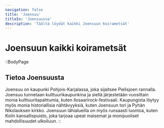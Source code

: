 ```yaml
---
navigation: false
title: 'Joensuu'
titleIn: 'Joensuussa'
description: 'Täältä löydät kaikki Joensuun koirametsät'
---
```

# Joensuun kaikki koirametsät

::BodyPage
## Tietoa Joensuusta
Joensuu on kaupunki Pohjois-Karjalassa, joka sijaitsee Pielisjoen rannalla. Joensuu tunnetaan kulttuurikaupunkina ja siellä järjestetään vuosittain monia kulttuuritapahtumia, kuten Ilosaarirock-festivaali. Kaupungista löytyy myös monia historiallisia nähtävyyksiä, kuten Joensuun tori ja Pyhän Nikolaoksen kirkko. Joensuun lähialueilla on myös runsaasti luontoa, kuten Kolin kansallispuisto, joka tarjoaa upeat maisemat ja monipuoliset mahdollisuudet ulkoiluun.
::